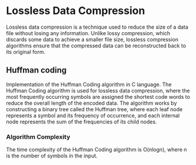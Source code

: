 # Lossless Data Compression

Lossless data compression is a technique used to reduce the size of a data file without losing any information. Unlike lossy compression, which discards some data to achieve a smaller file size, lossless compression algorithms ensure that the compressed data can be reconstructed back to its original form.

## Huffman coding

Implementation of the Huffman Coding algorithm in C language. The Huffman Coding algorithm is used for lossless data compression, where the most frequently occurring symbols are assigned the shortest code words to reduce the overall length of the encoded data. The algorithm works by constructing a binary tree called the Huffman tree, where each leaf node represents a symbol and its frequency of occurrence, and each internal node represents the sum of the frequencies of its child nodes.

### Algorithm Complexity

The time complexity of the Huffman Coding algorithm is O(nlogn), where n is the number of symbols in the input.
